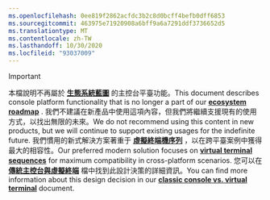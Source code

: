 ```yaml
---
ms.openlocfilehash: 0ee819f2862acfdc3b2c8d0bcff4befb0dff6853
ms.sourcegitcommit: 463975e71920908a6bff9a6a7291ddf3736652d5
ms.translationtype: MT
ms.contentlocale: zh-TW
ms.lasthandoff: 10/30/2020
ms.locfileid: "93037009"
---
```

> [!IMPORTANT]
> <span data-ttu-id="e3873-101">本檔說明不再屬於 **[生態系統藍圖](../ecosystem-roadmap.md)** 的主控台平臺功能。</span><span class="sxs-lookup"><span data-stu-id="e3873-101">This document describes console platform functionality that is no longer a part of our **[ecosystem roadmap](../ecosystem-roadmap.md)** .</span></span> <span data-ttu-id="e3873-102">我們不建議在新產品中使用這項內容，但我們將繼續支援現有的使用方式，以找出無限的未來。</span><span class="sxs-lookup"><span data-stu-id="e3873-102">We do not recommend using this content in new products, but we will continue to support existing usages for the indefinite future.</span></span> <span data-ttu-id="e3873-103">我們慣用的新式解決方案著重于 **[虛擬終端機序列](../console-virtual-terminal-sequences.md)** ，以在跨平臺案例中獲得最大的相容性。</span><span class="sxs-lookup"><span data-stu-id="e3873-103">Our preferred modern solution focuses on **[virtual terminal sequences](../console-virtual-terminal-sequences.md)** for maximum compatibility in cross-platform scenarios.</span></span> <span data-ttu-id="e3873-104">您可以在 **[傳統主控台與虛擬終端](../classic-vs-vt.md)** 檔中找到此設計決策的詳細資訊。</span><span class="sxs-lookup"><span data-stu-id="e3873-104">You can find more information about this design decision in our **[classic console vs. virtual terminal](../classic-vs-vt.md)** document.</span></span>